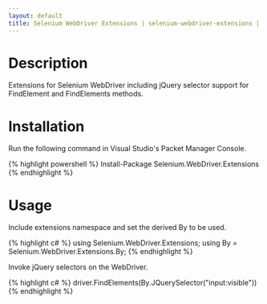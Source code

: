 ```yaml
---
layout: default
title: Selenium WebDriver Extensions | selenium-webdriver-extensions | RaYell's GitHub
---
```


# Description

Extensions for Selenium WebDriver including jQuery selector support for FindElement and FindElements methods.

# Installation

Run the following command in Visual Studio's Packet Manager Console.

{% highlight powershell %}
Install-Package Selenium.WebDriver.Extensions
{% endhighlight %}

# Usage

Include extensions namespace and set the derived By to be used.

{% highlight c# %}
using Selenium.WebDriver.Extensions;
using By = Selenium.WebDriver.Extensions.By;
{% endhighlight %}

Invoke jQuery selectors on the WebDriver.

{% highlight c# %}
driver.FindElements(By.JQuerySelector("input:visible"))
{% endhighlight %}
